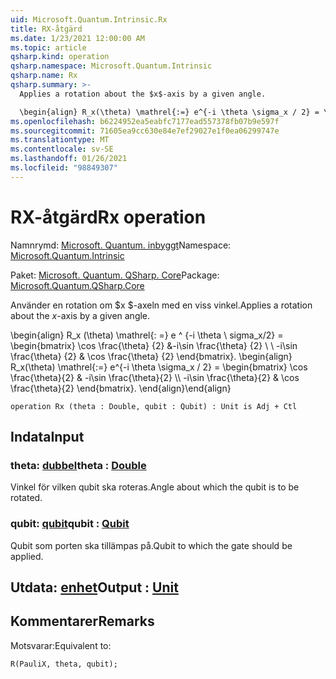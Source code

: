 ```yaml
---
uid: Microsoft.Quantum.Intrinsic.Rx
title: RX-åtgärd
ms.date: 1/23/2021 12:00:00 AM
ms.topic: article
qsharp.kind: operation
qsharp.namespace: Microsoft.Quantum.Intrinsic
qsharp.name: Rx
qsharp.summary: >-
  Applies a rotation about the $x$-axis by a given angle.

  \begin{align} R_x(\theta) \mathrel{:=} e^{-i \theta \sigma_x / 2} = \begin{bmatrix} \cos \frac{\theta}{2} & -i\sin \frac{\theta}{2}  \\\\ -i\sin \frac{\theta}{2} & \cos \frac{\theta}{2} \end{bmatrix}. \end{align}
ms.openlocfilehash: b6224952ea5eabfc7177ead557378fb07b9e597f
ms.sourcegitcommit: 71605ea9cc630e84e7ef29027e1f0ea06299747e
ms.translationtype: MT
ms.contentlocale: sv-SE
ms.lasthandoff: 01/26/2021
ms.locfileid: "98849307"
---
```

# <a name="rx-operation"></a><span data-ttu-id="3c71f-102">RX-åtgärd</span><span class="sxs-lookup"><span data-stu-id="3c71f-102">Rx operation</span></span>

<span data-ttu-id="3c71f-103">Namnrymd: [Microsoft. Quantum. inbyggt](xref:Microsoft.Quantum.Intrinsic)</span><span class="sxs-lookup"><span data-stu-id="3c71f-103">Namespace: [Microsoft.Quantum.Intrinsic](xref:Microsoft.Quantum.Intrinsic)</span></span>

<span data-ttu-id="3c71f-104">Paket: [Microsoft. Quantum. QSharp. Core](https://nuget.org/packages/Microsoft.Quantum.QSharp.Core)</span><span class="sxs-lookup"><span data-stu-id="3c71f-104">Package: [Microsoft.Quantum.QSharp.Core](https://nuget.org/packages/Microsoft.Quantum.QSharp.Core)</span></span>


<span data-ttu-id="3c71f-105">Använder en rotation om $x $-axeln med en viss vinkel.</span><span class="sxs-lookup"><span data-stu-id="3c71f-105">Applies a rotation about the $x$-axis by a given angle.</span></span>

<span data-ttu-id="3c71f-106">\begin{align} R_x (\theta) \mathrel{: =} e ^ {-i \theta \ sigma_x/2} = \begin{bmatrix} \cos \frac{\theta} {2} &-i\sin \frac{\theta} {2} \\ \\ -i\sin \frac{\theta} {2} & \cos \frac{\theta} {2} \end{bmatrix}.  </span><span class="sxs-lookup"><span data-stu-id="3c71f-106">\begin{align} R_x(\theta) \mathrel{:=} e^{-i \theta \sigma_x / 2} = \begin{bmatrix} \cos \frac{\theta}{2} & -i\sin \frac{\theta}{2}  \\\\ -i\sin \frac{\theta}{2} & \cos \frac{\theta}{2} \end{bmatrix}.</span></span>
<span data-ttu-id="3c71f-107">\end{align}</span><span class="sxs-lookup"><span data-stu-id="3c71f-107">\end{align}</span></span>

```qsharp
operation Rx (theta : Double, qubit : Qubit) : Unit is Adj + Ctl
```


## <a name="input"></a><span data-ttu-id="3c71f-108">Indata</span><span class="sxs-lookup"><span data-stu-id="3c71f-108">Input</span></span>

### <a name="theta--double"></a><span data-ttu-id="3c71f-109">theta: [dubbel](xref:microsoft.quantum.lang-ref.double)</span><span class="sxs-lookup"><span data-stu-id="3c71f-109">theta : [Double](xref:microsoft.quantum.lang-ref.double)</span></span>

<span data-ttu-id="3c71f-110">Vinkel för vilken qubit ska roteras.</span><span class="sxs-lookup"><span data-stu-id="3c71f-110">Angle about which the qubit is to be rotated.</span></span>


### <a name="qubit--qubit"></a><span data-ttu-id="3c71f-111">qubit: [qubit](xref:microsoft.quantum.lang-ref.qubit)</span><span class="sxs-lookup"><span data-stu-id="3c71f-111">qubit : [Qubit](xref:microsoft.quantum.lang-ref.qubit)</span></span>

<span data-ttu-id="3c71f-112">Qubit som porten ska tillämpas på.</span><span class="sxs-lookup"><span data-stu-id="3c71f-112">Qubit to which the gate should be applied.</span></span>



## <a name="output--unit"></a><span data-ttu-id="3c71f-113">Utdata: [enhet](xref:microsoft.quantum.lang-ref.unit)</span><span class="sxs-lookup"><span data-stu-id="3c71f-113">Output : [Unit](xref:microsoft.quantum.lang-ref.unit)</span></span>



## <a name="remarks"></a><span data-ttu-id="3c71f-114">Kommentarer</span><span class="sxs-lookup"><span data-stu-id="3c71f-114">Remarks</span></span>

<span data-ttu-id="3c71f-115">Motsvarar:</span><span class="sxs-lookup"><span data-stu-id="3c71f-115">Equivalent to:</span></span>

```qsharp
R(PauliX, theta, qubit);
```